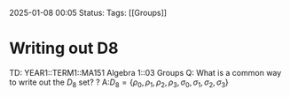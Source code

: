 2025-01-08 00:05
Status: 
Tags: [[Groups]]
# Writing out D8

TD: YEAR1::TERM1::MA151 Algebra 1::03 Groups
Q: What is a common way to write out the $D_{8}$ set?
?
A:$D_{8}=\{\rho_{0},\rho_{1},\rho_{2},\rho_{3},\sigma_{0},\sigma_{1},\sigma_{2},\sigma_{3}\}$ 
<!--ID: 1736294867383-->
